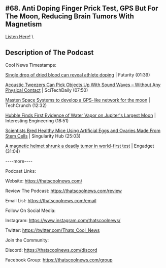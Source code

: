 #68. Anti Doping Finger Prick Test, GPS But For The Moon, Reducing Brain Tumors With Magnetism
---
[Listen Here!](https://thatscoolnews.podbean.com/e/68-anti-doping-finger-prick-test-gps-but-for-the-moon-reducing-brain-tumors-with-magnetism/) \
## Description of The Podcast
Cool News Timestamps:
<p><a href='https://www.futurity.org/blood-test-doping-athletes-performance-enhancing-drugs-2601972/'>Single drop of dried blood can reveal athlete doping</a> | Futurity (01:39) </p>

<p><a href='https://scitechdaily.com/acoustic-tweezers-can-pick-objects-up-with-sound-waves-without-any-physical-contact/'>Acoustic Tweezers Can Pick Objects Up With Sound Waves – Without Any Physical Contact</a> | SciTechDaily (07:50)</p>

<p><a href='https://techcrunch.com/2021/07/13/masten-space-systems-to-develop-a-gps-like-network-for-the-moon/'>Masten Space Systems to develop a GPS-like network for the moon</a> | TechCrunch (12:32)</p>

<p><a href='https://interestingengineering.com/hubble-finds-first-evidence-of-water-vapor-on-jupiters-largest-moon'>Hubble Finds First Evidence of Water Vapor on Jupiter's Largest Moon</a> | Interesting Engineering (18:51)</p>

<p><a href='https://singularityhub.com/2021/07/27/scientists-bred-healthy-mice-using-artificial-eggs-and-ovaries-made-from-stem-cells/'>Scientists Bred Healthy Mice Using Artificial Eggs and Ovaries Made From Stem Cells</a> | Singularity Hub (25:03)</p>

<p><a href='https://www.engadget.com/magnetic-helmet-tumor-093523598.html'>A magnetic helmet shrunk a deadly tumor in world-first test</a> | Engadget (31:04)</p>

<p>----more----</p>

Podcast Links:
<p style="text-align:left;">Website: <a href='https://thatscoolnews.com/'>https://thatscoolnews.com/</a></p>

<p style="text-align:left;">Review The Podcast: <a href='https://thatscoolnews.com/review/'>https://thatscoolnews.com/review</a></p>

<p style="text-align:left;">Email List: <a href='https://thatscoolnews.com/email/'>https://thatscoolnews.com/email</a></p>

Follow On Social Media:
<p style="text-align:left;">Instagram: <a href='https://www.instagram.com/thatscoolnews/'>https://www.instagram.com/thatscoolnews/ </a></p>

<p style="text-align:left;">Twitter: <a href='https://twitter.com/Thats_Cool_News'>https://twitter.com/Thats_Cool_News</a> </p>

Join the Community:
<p style="text-align:left;">Discord: <a href='https://thatscoolnews.com/discord'>https://thatscoolnews.com/discord</a></p>

<p style="text-align:left;">Facebook Group: <a href='https://thatscoolnews.com/group'>https://thatscoolnews.com/group</a></p>

<p> </p>
